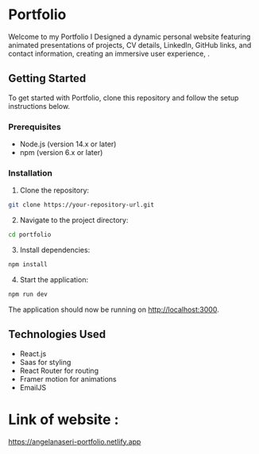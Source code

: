 
# Portfolio

Welcome to my Portfolio 
I Designed a dynamic personal website featuring animated presentations of projects, CV details, LinkedIn, GitHub links, and contact information, creating an immersive user experience, .


## Getting Started

To get started with Portfolio, clone this repository and follow the setup instructions below.

### Prerequisites

- Node.js (version 14.x or later)
- npm (version 6.x or later)

### Installation

1. Clone the repository:

```bash
git clone https://your-repository-url.git
```

2. Navigate to the project directory:

```bash
cd portfolio
```

3. Install dependencies:

```bash
npm install
```

4. Start the application:

```bash
npm run dev
```

The application should now be running on [http://localhost:3000](http://localhost:3000).

## Technologies Used

- React.js
- Saas for styling
- React Router for routing
- Framer motion for animations
- EmailJS


# Link of website : 
https://angelanaseri-portfolio.netlify.app

